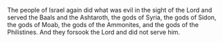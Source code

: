 The people of Israel again did what was evil in the sight of the Lord and served the Baals and the Ashtaroth, the gods of Syria, the gods of Sidon, the gods of Moab, the gods of the Ammonites, and the gods of the Philistines. And they forsook the Lord and did not serve him.
